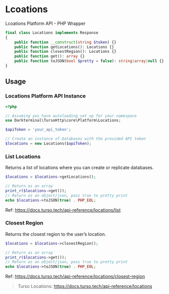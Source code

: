 # Lcoations

Lcoations Platform API - PHP Wrapper

```php
final class Locations implements Response
{
    public function __construct(string $token) {}
    public function getLocations(): Locations {}
    public function closestRegion(): Locations {}
    public function get(): array {}
    public function toJSON(bool $pretty = false): string|array|null {}
}
```

## Usage

### Locations Platform API Instance

```php
<?php

// Assuming you have autoloading set up for your namespace
use Darkterminal\TursoHttp\core\Platform\Locations;

$apiToken = 'your_api_token';

// Create an instance of Databases with the provided API token
$locations = new Locations($apiToken);
```

### List Locations

Returns a list of locations where you can create or replicate databases.

```php
$locations = $locations->getLocations();

// Return as an array
print_r($locations->get());
// Return as an object/json, pass true to pretty print
echo $locations->toJSON(true) . PHP_EOL;
```

Ref: https://docs.turso.tech/api-reference/locations/list

### Closest Region

Returns the closest region to the user’s location.

```php
$locations = $locations->closestRegion();

// Return as an array
print_r($locations->get());
// Return as an object/json, pass true to pretty print
echo $locations->toJSON(true) . PHP_EOL;
```

Ref: https://docs.turso.tech/api-reference/locations/closest-region

> Turso Locations: https://docs.turso.tech/api-reference/locations
